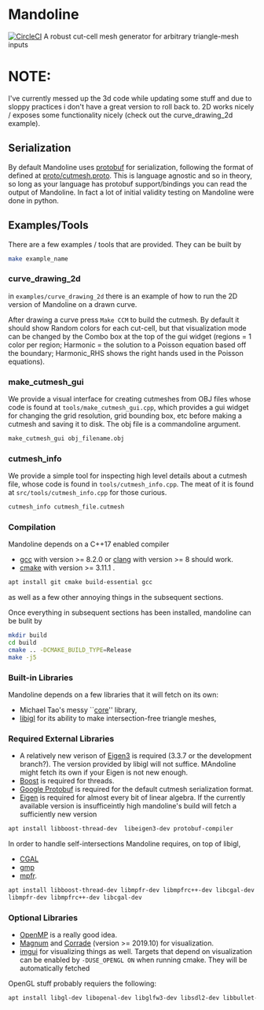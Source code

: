 # Mandoline
[![CircleCI](https://circleci.com/gh/mtao/mandoline/tree/master.svg?style=svg)](https://circleci.com/gh/mtao/mandoline/tree/master)
A robust cut-cell mesh generator for arbitrary triangle-mesh inputs

# NOTE:
I've currently messed up the 3d code while updating some stuff and due to sloppy practices i don't have a great version to roll back to. 2D works nicely / exposes some functionality nicely (check out the curve_drawing_2d example).

## Serialization
By default Mandoline uses [protobuf](https://developers.google.com/protocol-buffers/) for serialization, following the format of defined at [proto/cutmesh.proto](https://github.com/mtao/mandoline/blob/master/proto/cutmesh.proto). This is language agnostic and so in theory, so long as your language has protobuf support/bindings you can read the output of Mandoline. In fact a lot of initial validity testing on Mandoline were done in python.

## Examples/Tools
There are a few examples / tools that are provided.
They can be built by 
```bash
make example_name
```

### curve_drawing_2d
in ```examples/curve_drawing_2d``` there is an example of how to run the 2D version of Mandoline on a drawn curve.

After drawing a curve press `Make CCM` to build the cutmesh. By default it should show Random colors for each cut-cell, but that visualization mode can be changed by the Combo box at the top of the gui widget (regions = 1 color per region; Harmonic = the solution to a Poisson equation based off the boundary; Harmonic_RHS shows the right hands used in the Poisson equations).


### make_cutmesh_gui
We provide a visual interface for creating cutmeshes from OBJ files whose code is found at  ```tools/make_cutmesh_gui.cpp```, which provides a gui widget for changing the grid resolution, grid bounding box, etc before making a cutmesh and saving it to disk. The obj file is a commandoline argument.
```bash
make_cutmesh_gui obj_filename.obj
```
### cutmesh_info
We provide a simple tool for inspecting high level details about a cutmesh file, whose code is found in ```tools/cutmesh_info.cpp```. The meat of it is found at ```src/tools/cutmesh_info.cpp``` for those curious.
```bash
cutmesh_info cutmesh_file.cutmesh
```


### Compilation
Mandoline depends on a C++17 enabled compiler
- [gcc](https://gcc.gnu.org) with version >= 8.2.0 or [clang](https://clang.llvm.org) with version >= 8 should work.
- [cmake](https://cmake.org) with version >= 3.11.1 .
```bash
apt install git cmake build-essential gcc
```

as well as a few other annoying things in the subsequent sections.

Once everything in subsequent sections has been installed, mandoline can be bulit by

```bash
mkdir build
cd build
cmake .. -DCMAKE_BUILD_TYPE=Release
make -j5
```

### Built-in Libraries
Mandoline depends on a few libraries that it will fetch on its own:
- Michael Tao's messy ``[core](https://github.com/mtao/core)'' library,
- [libigl](https://github.com/libigl/libigl) for its ability to make intersection-free triangle meshes,


### Required External Libraries
- A relatively new verison of [Eigen3](https://eigen.tuxfamily.org) is required (3.3.7 or the development branch?). The version provided by libigl will not suffice. MAndoline might fetch its own if your Eigen is not new enough.
- [Boost](https://boost.org) is required for threads.
- [Google Protobuf](https://developers.google.com/protocol-buffers/) is required for the default cutmesh serialization format.
- [Eigen](https://eigen.tuxfamily.org) is required for almost every bit of linear algebra. If the currently available version is insufficeintly high mandoline's build will fetch a sufficiently new version

```bash
apt install libboost-thread-dev  libeigen3-dev protobuf-compiler 
```



In order to handle self-intersections Mandoline requires, on top of libigl,
- [CGAL](https://www.cgal.org)
- [gmp](https://gmplib.org)
- [mpfr](https://www.mpfr.org).

```bash
apt install libboost-thread-dev libmpfr-dev libmpfrc++-dev libcgal-dev 
libmpfr-dev libmpfrc++-dev libcgal-dev
```

### Optional Libraries
- [OpenMP](https://www.openmp.org) is a really good idea.
- [Magnum](https://github.com/mosra/magnum) and [Corrade](https://github.com/mosra/corrade) (version >= 2019.10) for visualization.
- [imgui](https://github.com/ocornut/imgui) for visualizing things as well.
Targets that depend on visualization can be enabled by ```-DUSE_OPENGL ON``` when running cmake. They will be automatically fetched

OpenGL stuff probably requiers the following:
```bash
apt install libgl-dev libopenal-dev libglfw3-dev libsdl2-dev libbullet-dev libglm-dev
```

